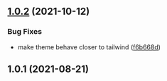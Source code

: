 ## [1.0.2](https://github.com/4Catalyzer/sass-tailwind-functions/compare/v1.0.1...v1.0.2) (2021-10-12)


### Bug Fixes

* make theme behave closer to tailwind ([f6b668d](https://github.com/4Catalyzer/sass-tailwind-functions/commit/f6b668d67ce3a62b51acde05c496b8652900a0eb))





## 1.0.1 (2021-08-21)





